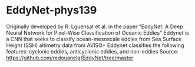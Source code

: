 # EddyNet-phys139
Originally developed by R. Lguensat et al. in the paper “EddyNet: A Deep Neural Network for Pixel-Wise Classification of Oceanic Eddies”
Eddynet is a CNN that seeks to classify ocean-mesoscale eddies from Sea Surface Height (SSH) altimetry data from AVISO+
Eddynet classifies the following features: cyclonic eddies, anticyclonic eddies, and non-eddies
Source: https://github.com/redouanelg/EddyNet/tree/master 
